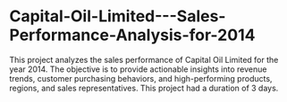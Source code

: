 # Capital-Oil-Limited---Sales-Performance-Analysis-for-2014
This project analyzes the sales performance of Capital Oil Limited for the year 2014. The objective is to provide actionable insights into revenue trends, customer purchasing behaviors, and high-performing products, regions, and sales representatives. This project had a duration of 3 days.
